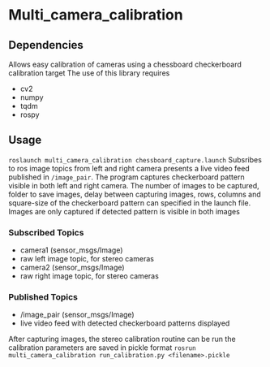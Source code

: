 # Multi_camera_calibration
## Dependencies
Allows easy calibration of cameras using a chessboard checkerboard calibration target
The use of this library requires
- cv2
- numpy
- tqdm 
- rospy

## Usage
  ```roslaunch multi_camera_calibration chessboard_capture.launch```
Subsribes to ros image topics from left and right camera presents a live video feed published in ```/image_pair```. The program captures checkerboard pattern visible in both left and right camera. The number of images to be captured, folder to save images, delay between capturing images, rows, columns and square-size of the checkerboard pattern can specified in the launch file. Images are only captured if detected pattern is visible in both images

### Subscribed Topics
- camera1 (sensor_msgs/Image) 
-   raw left image topic, for stereo cameras 
- camera2 (sensor_msgs/Image) 
-   raw right image topic, for stereo cameras

### Published Topics
- /image_pair (sensor_msgs/Image) 
-   live video feed with detected checkerboard patterns displayed

After capturing images,  the stereo calibration routine can be run the calibration parameters are saved in pickle format
```rosrun multi_camera_calibration run_calibration.py <filename>.pickle```






